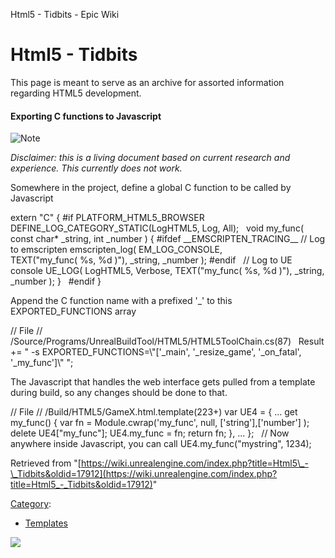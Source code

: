 Html5 - Tidbits - Epic Wiki                    

Html5 - Tidbits
===============

This page is meant to serve as an archive for assorted information regarding HTML5 development.

#### Exporting C functions to Javascript

  

![Note](https://d26ilriwvtzlb.cloudfront.net/b/b3/Icon_template_warning1.png)  
  
_Disclaimer: this is a living document based on current research and experience. This currently does not work._

  
Somewhere in the project, define a global C function to be called by Javascript

extern "C"
{
#if PLATFORM\_HTML5\_BROWSER
DEFINE\_LOG\_CATEGORY\_STATIC(LogHTML5, Log, All);
 
void my\_func( const char\* \_string, int \_number )
{
#ifdef \_\_EMSCRIPTEN\_TRACING\_\_
    // Log to emscripten
    emscripten\_log( EM\_LOG\_CONSOLE, TEXT("my\_func( %s, %d )"), \_string, \_number );
#endif
 
    // Log to UE console
    UE\_LOG( LogHTML5, Verbose, TEXT("my\_func( %s, %d )"), \_string, \_number );
}
 
#endif 
}

  
Append the C function name with a prefixed '\_' to this EXPORTED\_FUNCTIONS array

// File
// <Engine>/Source/Programs/UnrealBuildTool/HTML5/HTML5ToolChain.cs(87)
 
Result +\= " -s EXPORTED\_FUNCTIONS=\\"\['\_main', '\_resize\_game', '\_on\_fatal', '\_my\_func'\]\\" ";

  
The Javascript that handles the web interface gets pulled from a template during build, so any changes should be done to that.

// File
// <Engine>/Build/HTML5/GameX.html.template(223+)
var UE4 \= {
    ...
    get my\_func() {
        var fn \= Module.cwrap('my\_func', null, \['string'\],\['number'\] );
        delete UE4\["my\_func"\];
        UE4.my\_func \= fn;
        return fn;
    },
    ...
};
 
// Now anywhere inside Javascript, you can call
UE4.my\_func("mystring", 1234);

Retrieved from "[https://wiki.unrealengine.com/index.php?title=Html5\_-\_Tidbits&oldid=17912](https://wiki.unrealengine.com/index.php?title=Html5_-_Tidbits&oldid=17912)"

[Category](/Special:Categories "Special:Categories"):

*   [Templates](/Category:Templates "Category:Templates")

  ![](https://tracking.unrealengine.com/track.png)